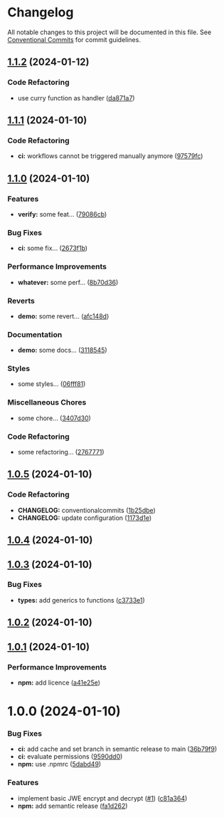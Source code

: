 # Changelog

All notable changes to this project will be documented in this file. See
[Conventional Commits](https://conventionalcommits.org) for commit guidelines.

## [1.1.2](https://github.com/rdeak/jwe-demo/compare/v1.1.1...v1.1.2) (2024-01-12)


### Code Refactoring

* use curry function as handler ([da871a7](https://github.com/rdeak/jwe-demo/commit/da871a7a8deb591da118cd2046d09727d84244c7))

## [1.1.1](https://github.com/rdeak/jwe-demo/compare/v1.1.0...v1.1.1) (2024-01-10)


### Code Refactoring

* **ci:** workflows cannot be triggered manually anymore ([97579fc](https://github.com/rdeak/jwe-demo/commit/97579fcc44f24cb3063fae73415ea162ba3673e9))

## [1.1.0](https://github.com/rdeak/jwe-demo/compare/v1.0.5...v1.1.0) (2024-01-10)


### Features

* **verify:** some feat... ([79086cb](https://github.com/rdeak/jwe-demo/commit/79086cbd439b5048196ebb60a43acfeda0893171))


### Bug Fixes

* **ci:** some fix... ([2673f1b](https://github.com/rdeak/jwe-demo/commit/2673f1bf0471e4f6fe6e1b1662e795791c928404))


### Performance Improvements

* **whatever:** some perf... ([8b70d36](https://github.com/rdeak/jwe-demo/commit/8b70d36c9d19cdb02ebaf2d11f60cfad9d0eb71b))


### Reverts

* **demo:** some revert... ([afc148d](https://github.com/rdeak/jwe-demo/commit/afc148dbacc382c1ead32a0ff5ff7421e47555f1))


### Documentation

* **demo:** some docs... ([3118545](https://github.com/rdeak/jwe-demo/commit/3118545d3851f4e1b6ec1a0219537df0ce3b13b1))


### Styles

* some styles... ([06fff81](https://github.com/rdeak/jwe-demo/commit/06fff81d536423b8e9cc76e6910b60338a08bc5a))


### Miscellaneous Chores

* some chore... ([3407d30](https://github.com/rdeak/jwe-demo/commit/3407d304baa481646b4e5c0185b4e463b52c9a82))


### Code Refactoring

* some refactoring... ([2767771](https://github.com/rdeak/jwe-demo/commit/27677714b3949d348f1ca745534a7f5ff3f7155a))

## [1.0.5](https://github.com/rdeak/jwe-demo/compare/v1.0.4...v1.0.5) (2024-01-10)


### Code Refactoring

* **CHANGELOG:** conventionalcommits ([1b25dbe](https://github.com/rdeak/jwe-demo/commit/1b25dbef47f7c04e0617ebc97130ab496bba09c6))
* **CHANGELOG:** update configuration ([1173d1e](https://github.com/rdeak/jwe-demo/commit/1173d1ea158c9dc966dcda56d5fda1c07fc9b849))

## [1.0.4](https://github.com/rdeak/jwe-demo/compare/v1.0.3...v1.0.4) (2024-01-10)

## [1.0.3](https://github.com/rdeak/jwe-demo/compare/v1.0.2...v1.0.3) (2024-01-10)


### Bug Fixes

* **types:** add generics to functions ([c3733e1](https://github.com/rdeak/jwe-demo/commit/c3733e19cd504e7ca0f61fa47bfeb528f1694101))

## [1.0.2](https://github.com/rdeak/jwe-demo/compare/v1.0.1...v1.0.2) (2024-01-10)

## [1.0.1](https://github.com/rdeak/jwe-demo/compare/v1.0.0...v1.0.1) (2024-01-10)


### Performance Improvements

* **npm:** add licence ([a41e25e](https://github.com/rdeak/jwe-demo/commit/a41e25e326f04a0bce3b5365ec7e71351f6cdec9))

# 1.0.0 (2024-01-10)

### Bug Fixes

- **ci:** add cache and set branch in semantic release to main ([36b79f9](https://github.com/rdeak/jwe-demo/commit/36b79f9be410dcb1877d43a8fb72d2c90dc13dc5))
- **ci:** evaluate permissions ([9590dd0](https://github.com/rdeak/jwe-demo/commit/9590dd024661c373020b57b6c0626b6b72368bbc))
- **npm:** use .npmrc ([5dabd49](https://github.com/rdeak/jwe-demo/commit/5dabd490ddb2661f9254aaf7a34ca8bcaea8d807))

### Features

- implement basic JWE encrypt and decrypt ([#1](https://github.com/rdeak/jwe-demo/issues/1)) ([c81a364](https://github.com/rdeak/jwe-demo/commit/c81a3641b9a99872a8d331eed45db161e54a4ed2))
- **npm:** add semantic release ([fa1d262](https://github.com/rdeak/jwe-demo/commit/fa1d2621ce53ec61b41875de1c78a34371b484a7))
